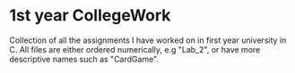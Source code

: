 # 1st year CollegeWork
Collection of all the assignments I have worked on in first year university in C.
All files are either ordered numerically, e.g "Lab_2", or have more descriptive names such as "CardGame".
